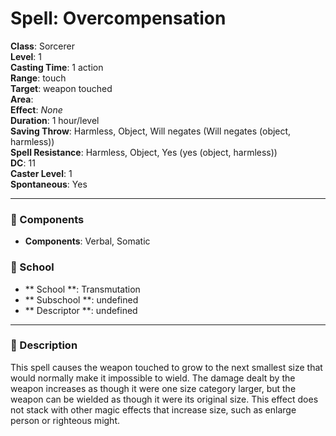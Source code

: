
# Spell: Overcompensation
**Class**: Sorcerer  
**Level**: 1  
**Casting Time**: 1 action  
**Range**: touch  
**Target**: weapon touched  
**Area**:   
**Effect**: _None_  
**Duration**: 1 hour/level  
**Saving Throw**: Harmless, Object, Will negates (Will negates (object, harmless))  
**Spell Resistance**: Harmless, Object, Yes (yes (object, harmless))  
**DC**: 11  
**Caster Level**: 1  
**Spontaneous**: Yes

---

### 🔮 Components
- **Components**: Verbal, Somatic

### 🏫 School
- ** School **: Transmutation
- ** Subschool **: undefined
- ** Descriptor **: undefined
---

### 📜 Description
This spell causes the weapon touched to grow to the next smallest size that would normally make it impossible to wield. The damage dealt by the weapon increases as though it were one size category larger, but the weapon can be wielded as though it were its original size. This effect does not stack with other magic effects that increase size, such as enlarge person or righteous might.
